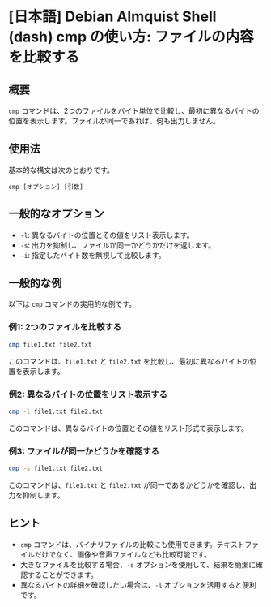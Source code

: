 # [日本語] Debian Almquist Shell (dash) cmp の使い方: ファイルの内容を比較する

## 概要
`cmp` コマンドは、2つのファイルをバイト単位で比較し、最初に異なるバイトの位置を表示します。ファイルが同一であれば、何も出力しません。

## 使用法
基本的な構文は次のとおりです。

```
cmp [オプション] [引数]
```

## 一般的なオプション
- `-l`: 異なるバイトの位置とその値をリスト表示します。
- `-s`: 出力を抑制し、ファイルが同一かどうかだけを返します。
- `-i`: 指定したバイト数を無視して比較します。

## 一般的な例
以下は `cmp` コマンドの実用的な例です。

### 例1: 2つのファイルを比較する
```bash
cmp file1.txt file2.txt
```
このコマンドは、`file1.txt` と `file2.txt` を比較し、最初に異なるバイトの位置を表示します。

### 例2: 異なるバイトの位置をリスト表示する
```bash
cmp -l file1.txt file2.txt
```
このコマンドは、異なるバイトの位置とその値をリスト形式で表示します。

### 例3: ファイルが同一かどうかを確認する
```bash
cmp -s file1.txt file2.txt
```
このコマンドは、`file1.txt` と `file2.txt` が同一であるかどうかを確認し、出力を抑制します。

## ヒント
- `cmp` コマンドは、バイナリファイルの比較にも使用できます。テキストファイルだけでなく、画像や音声ファイルなども比較可能です。
- 大きなファイルを比較する場合、`-s` オプションを使用して、結果を簡潔に確認することができます。
- 異なるバイトの詳細を確認したい場合は、`-l` オプションを活用すると便利です。